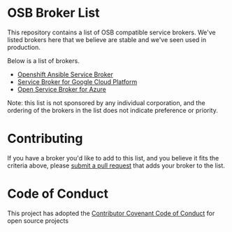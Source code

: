 # OSB Broker List

This repository contains a list of OSB compatible service brokers. We've listed
brokers here that we believe are stable and we've seen used in production.

Below is a list of brokers.

* [Openshift Ansible Service Broker](https://github.com/openshift/ansible-service-broker)
* [Service Broker for Google Cloud Platform](https://github.com/GoogleCloudPlatform/gcp-service-broker)
* [Open Service Broker for Azure](https://github.com/Azure/open-service-broker-azure)

Note: this list is not sponsored by any individual corporation, and the ordering of
the brokers in the list does not indicate preference or priority.

# Contributing

If you have a broker you'd like to add to this list, and you believe it fits
the criteria above, please [submit a pull request](https://github.com/osbkit/brokerlist/compare)
that adds your broker to the list.

# Code of Conduct

This project has adopted the
[Contributor Covenant Code of Conduct](https://www.contributor-covenant.org/)
for open source projects
